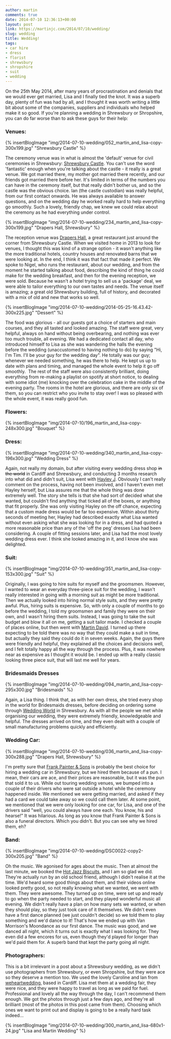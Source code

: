```yaml
---
author: martin
comments: true
date: 2014-07-10 12:36:13+00:00
layout: post
link: https://martinjc.com/2014/07/10/wedding/
slug: wedding
title: Wedding!
tags:
- car hire
- dress
- florist
- shrewsbury
- shropshire
- suit
- wedding
---
```


On the 25th May 2014, after many years of procrastination and denials that we would ever get married, Lisa and I finally tied the knot. It was a superb day, plenty of fun was had by all, and I thought it was worth writing a little bit about some of the companies, suppliers and individuals who helped make it so good. If you're planning a wedding in Shrewsbury or Shropshire, you can do far worse than to ask these guys for their help:



### Venues:

{% insertBlogImage "img/2014-07-10-wedding/052_martin_and_lisa-copy-300x199.jpg"  "Shrewsbury Castle" %}

The ceremony venue was in what is almost the 'default' venue for civil ceremonies in Shrewsbury: [Shrewsbury Castle](http://www.shrewsburymuseum.org.uk/visit-shrewsbury/shrewsbury-castle/). You can't use the word 'fantastic' enough when you're talking about the castle - it really is a great venue. We got married there, my mother got married there recently, and our friends got married there before her. It's limited in terms of the numbers you can have in the ceremony itself, but that really didn't bother us, and so the castle was the obvious choice. Ian (the castle custodian) was really helpful, from our first contact onwards. He was always available to answer questions, and on the wedding day he worked really hard to help everything go smoothly. Such a lovely, friendly chap, we knew we could relax about the ceremony as he had everything under control.

{% insertBlogImage "img/2014-07-10-wedding/234_martin_and_lisa-copy-300x199.jpg"  "Drapers Hall, Shrewsbury" %}

The reception venue was [Drapers Hall](http://www.drapershallrestaurant.co.uk/), a great restaurant just around the corner from Shrewsbury Castle. When we visited home in 2013 to look for venues, I thought this was kind of a strange option - it wasn't anything like the more traditional hotels, country houses and renovated barns that we were looking at. In the end, I think it was that fact that made it perfect. We spoke to Nigel, who runs the restaurant, about our wedding, and from the moment he started talking about food, describing the kind of thing he could make for the wedding breakfast, and then for the evening reception, we were sold. Because he wasn't a hotel trying to sell us a 'package' deal, we were able to tailor everything to our own tastes and needs. The venue itself is amazing; a great old Shrewsbury building, full of history, and decorated with a mix of old and new that works so well.

{% insertBlogImage "img/2014-07-10-wedding/2014-05-25-16.43.42-300x225.jpg" "Dessert" %}

The food was glorious - all our guests got a choice of starters and main courses, and they all tasted and looked amazing. The staff were great, very helpful, always on hand without being overbearing, and nothing was ever too much trouble, all evening. We had a dedicated contact all day, who introduced himself to Lisa as she was wandering the halls the evening before the wedding (unaccustomed to having nothing to do) by saying "Hi, I'm Tim. I'll be your guy for the wedding day". He totally was our guy; whenever we needed something, he was there to help. He kept us up to date with plans and timing, and managed the whole event to help it go off smoothly.  The rest of the staff were also consistently brilliant, doing everything from re-making a playlist on spotify at short notice, to dealing with some idiot (me) knocking over the celebration cake in the middle of the evening party. The rooms in the hotel are glorious, and there are only six of them, so you can restrict who you invite to stay over! I was so pleased with the whole event, it was really good fun.



### Flowers:


{% insertBlogImage "img/2014-07-10/196_martin_and_lisa-copy-248x300.jpg" "Bouquet" %}


### Dress:

{% insertBlogImage "img/2014-07-10-wedding/340_martin_and_lisa-copy-196x300.jpg"  "Wedding Dress" %}

Again, not really my domain, but after visiting every wedding dress shop <del>in the world</del> in Cardiff and Shrewsbury, and conducting 3 months research into what did and didn't suit, Lisa went with [Hayley J](http://www.hayleyj.co.uk/). Obviously I can't really comment on the process, having not been involved, and I haven't even met Hayley herself, but Lisa assures me that the whole thing was done extremely well. The story she tells is that she had sort of decided what she wanted, but couldn't find anything that ticked all of the boxes, or anything that fit properly. She was only visiting Hayley on the off chance, expecting that a custom made dress would be far too expensive. Within about thirty seconds of meeting her, Hayley had described exactly what Lisa wanted without even asking what she was looking for in a dress, and had quoted a more reasonable price than any of the 'off the peg' dresses Lisa had been considering. A couple of fitting sessions later, and Lisa had the most lovely wedding dress ever. I think she looked amazing in it, and I know she was delighted.



### Suit:

{% insertBlogImage "img/2014-07-10-wedding/351_martin_and_lisa-copy-153x300.jpg"  "Suit" %}

Originally, I was going to hire suits for myself and the groomsmen. However, I wanted to wear an everyday three-piece suit for the wedding, I wasn't really interested in going with a morning suit as might be more traditional. Then we actually looked into hiring normal style suits, and they were pretty awful. Plus, hiring suits is expensive. So, with only a couple of months to go before the wedding, I told my groomsmen and family they were on their own, and I wasn't hiring them suits. Instead, I was going to take the suit budget and blow it all on me, getting a suit tailor made. I checked a couple of places online, but then went with [Martin David](http://www.martin-david.co.uk/). I turned up there expecting to be told there was no way that they could make a suit in time, but actually they said they could do it in seven weeks. Again, the guys there were friendly and helpful, they explained all the choices and decisions well, and I felt totally happy all the way through the process. Plus, it was nowhere near as expensive as I thought it would be. I ended up with a really classic looking three piece suit, that will last me well for years.



### Bridesmaids Dresses

{% insertBlogImage "img/2014-07-10-wedding/094_martin_and_lisa-copy-295x300.jpg"  "Bridesmaids" %}

Again, a Lisa thing. I think that, as with her own dress, she tried every shop in the world for Bridesmaids dresses, before deciding on ordering some through [Wedding World](http://www.weddingworldshropshire.co.uk/) in Shrewsbury. As with all the people we met while organising our wedding, they were extremely friendly, knowledgeable and helpful. The dresses arrived on time, and they even dealt with a couple of small manufacturing problems quickly and efficiently.



### Wedding Car:

{% insertBlogImage "img/2014-07-10-wedding/036_martin_and_lisa-copy-300x288.jpg"  "Drapers Hall, Shrewsbury" %}

I'm pretty sure that [Frank Painter & Sons](http://www.frankpainter.co.uk/page/wedding-anniversary-car-hire) is probably the best choice for hiring a wedding car in Shrewsbury, but we hired them because of a pun. I mean, their cars are ace, and their prices are reasonable, but it was the pun that sold it to us. While out touring wedding venues, we bumped into a couple of their drivers who were sat outside a hotel while the ceremony happened inside. We mentioned we were getting married, and asked if they had a card we could take away so we could call them later. At some point, we mentioned that we were only looking for one car, for Lisa, and one of the drivers said "well, you could always have one each. You know, his and hearse!" It was hilarious. As long as you know that Frank Painter & Sons is also a funeral directors. Which you didn't. But you can see why we hired them, eh?



### Band:

{% insertBlogImage "img/2014-07-10-wedding/DSC0022-copy2-300x205.jpg"  "Band" %}

Oh the music. We agonised for ages about the music. Then at almost the last minute, we booked the [Hot Jazz Biscuits](http://www.thehotjazzbiscuits.com/), and I am so glad we did. They're actually run by an old school friend, although I didn't realise it at the time. We'd heard some good things about them, and their videos online looked pretty good, so not really knowing what we wanted, we went with them. They were awesome. They turned up on time, were set up and ready to go when the party needed to start, and they played wonderful music all evening. We didn't really have a plan on how many sets we wanted, or when they should play, so they just took care of it themselves. We didn't even have a first dance planned (we just couldn't decide) so we told them to play something and we'd dance to it! That's how we ended up with Van Morrison's Moondance as our first dance. The music was good, and we danced all night, which it turns out is exactly what I was looking for. They even did a few encores for us, even though they'd played for longer than we'd paid them for. A superb band that kept the party going all night.



### Photographers:



This is a bit irrelevant in a post about a Shrewsbury wedding, as we didn't use photographers from Shrewsbury, or even Shropshire, but they were ace so they deserve a mention too. We used the lovely Caroline and Ian from [weheartwedding](http://www.weheartwedding.co.uk/), based in Cardiff. Lisa met them at a wedding fair, they were nice, and they were happy to travel as long as we paid for fuel. Professional and lovely all the way through the day, I can't recommend them enough. We got the photos through just a few days ago, and they're all brilliant (most of the photos in this post came from them). Choosing which ones we want to print out and display is going to be a really hard task indeed...

{% insertBlogImage "img/2014-07-10-wedding/300_martin_and_lisa-680x1-24.jpg"  "Lisa and Martin Wedding" %}
